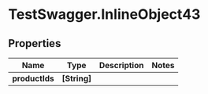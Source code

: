 # TestSwagger.InlineObject43

## Properties

Name | Type | Description | Notes
------------ | ------------- | ------------- | -------------
**productIds** | **[String]** |  | 


